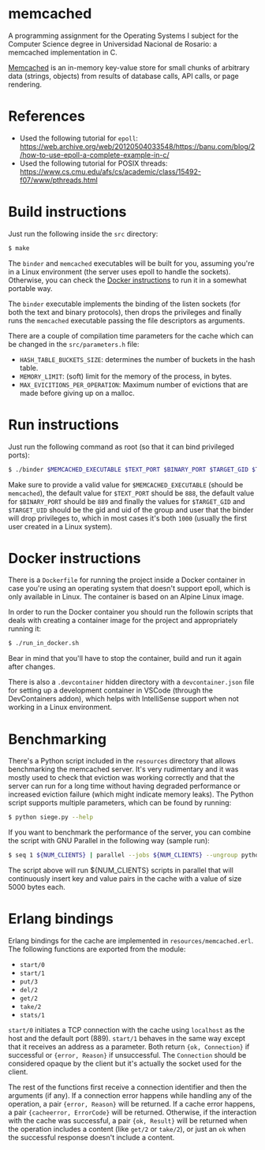 # memcached

A programming assignment for the Operating Systems I subject for the Computer Science degree in
Universidad Nacional de Rosario: a memcached implementation in C.

[Memcached](https://memcached.org/) is an in-memory key-value store for small chunks of arbitrary
data (strings, objects) from results of database calls, API calls, or page rendering.

# References

- Used the following tutorial for `epoll`: https://web.archive.org/web/20120504033548/https://banu.com/blog/2/how-to-use-epoll-a-complete-example-in-c/
- Used the following tutorial for POSIX threads: https://www.cs.cmu.edu/afs/cs/academic/class/15492-f07/www/pthreads.html

# Build instructions

Just run the following inside the `src` directory:

```bash
$ make
```

The `binder` and `memcached` executables will be built for you, assuming you're in a Linux
environment (the server uses epoll to handle the sockets). Otherwise, you can check the [Docker instructions](#docker-instructions) to run it in a somewhat portable way.

The `binder` executable implements the binding of the listen sockets (for both the text and binary
protocols), then drops the privileges and finally runs the `memcached` executable passing the file
descriptors as arguments.

There are a couple of compilation time parameters for the cache which can be changed in the
`src/parameters.h` file:

- `HASH_TABLE_BUCKETS_SIZE`: determines the number of buckets in the hash table.
- `MEMORY_LIMIT`: (soft) limit for the memory of the process, in bytes.
- `MAX_EVICITIONS_PER_OPERATION`: Maximum number of evictions that are made before giving up on a
  malloc.

# Run instructions

Just run the following command as root (so that it can bind privileged ports):

```bash
$ ./binder $MEMCACHED_EXECUTABLE $TEXT_PORT $BINARY_PORT $TARGET_GID $TARGET_UID
```

Make sure to provide a valid value for `$MEMCACHED_EXECUTABLE` (should be `memcached`), the default
value for `$TEXT_PORT` should be `888`, the default value for `$BINARY_PORT` should be `889` and
finally the values for `$TARGET_GID` and `$TARGET_UID` should be the gid and uid of the group and
user that the binder will drop privileges to, which in most cases it's both `1000` (usually the
first user created in a Linux system).

# Docker instructions

There is a `Dockerfile` for running the project inside a Docker container in case you're using
an operating system that doesn't support epoll, which is only available in Linux. The container is
based on an Alpine Linux image.

In order to run the Docker container you should run the followin scripts that deals with creating
a container image for the project and appropriately running it:

```bash
$ ./run_in_docker.sh
```

Bear in mind that you'll have to stop the container, build and run it again after changes.

There is also a `.devcontainer` hidden directory with a `devcontainer.json` file for setting up
a development container in VSCode (through the DevContainers addon), which helps with IntelliSense
support when not working in a Linux environment.

# Benchmarking

There's a Python script included in the `resources` directory that allows benchmarking the memcached
server. It's very rudimentary and it was mostly used to check that eviction was working correctly
and that the server can run for a long time without having degraded performance or increased
eviction failure (which might indicate memory leaks). The Python script supports multiple
parameters, which can be found by running:

```bash
$ python siege.py --help
```

If you want to benchmark the performance of the server, you can combine the script with GNU
Parallel in the following way (sample run):

```bash
$ seq 1 ${NUM_CLIENTS} | parallel --jobs ${NUM_CLIENTS} --ungroup python siege.py --id {} --log-every 2 --value 5000
```

The script above will run ${NUM_CLIENTS} scripts in parallel that will continuously insert key and
value pairs in the cache with a value of size 5000 bytes each.

# Erlang bindings

Erlang bindings for the cache are implemented in `resources/memcached.erl`. The following functions
are exported from the module:

- `start/0`
- `start/1`
- `put/3`
- `del/2`
- `get/2`
- `take/2`
- `stats/1`

`start/0` initiates a TCP connection with the cache using `localhost` as the host and the default
port (889). `start/1` behaves in the same way except that it receives an address as a parameter.
Both return `{ok, Connection}` if successful or `{error, Reason}` if unsuccessful. The `Connection`
should be considered opaque by the client but it's actually the socket used for the client.

The rest of the functions first receive a connection identifier and then the arguments (if any). If
a connection error happens while handling any of the operation, a pair `{error, Reason}` will be
returned. If a cache error happens, a pair `{cacheerror, ErrorCode}` will be returned. Otherwise, if
the interaction with the cache was successful, a pair `{ok, Result}` will be returned when the
operation includes a content (like `get/2` or `take/2`), or just an `ok` when the successful
response doesn't include a content.

